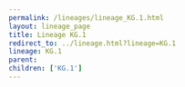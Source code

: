 ```yaml
---
permalink: /lineages/lineage_KG.1.html
layout: lineage_page
title: Lineage KG.1
redirect_to: ../lineage.html?lineage=KG.1
lineage: KG.1
parent: 
children: ['KG.1']
---
```

